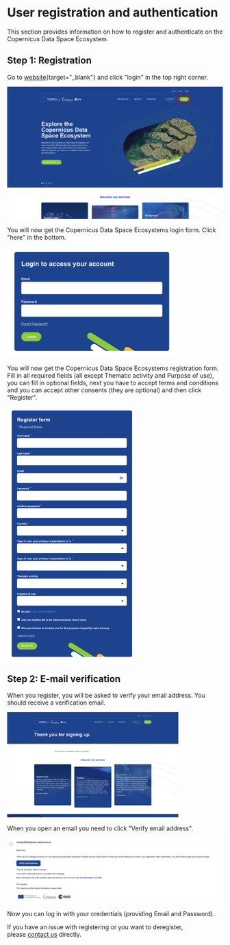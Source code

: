 # User registration and authentication

This section provides information on how to register and authenticate on the Copernicus Data Space Ecosystem.

## Step 1: Registration

Go to [website](https://dataspace.copernicus.eu/){target="_blank"} and click "login" in the top right corner.

<!-- ![Welcome](./_images/Welcome.png) -->
<img src="_images/Welcome.png" width="700">

You will now get the Copernicus Data Space Ecosystems login form. Click "here" in the bottom.

<!-- ![Login](./_images/AccessPage.png) -->
<img src="_images/AccessPage.png" width="400">

You will now get the Copernicus Data Space Ecosystems registration form. Fill in all required fields (all except Thematic activity and Purpose of use), you can fill in optional fields, next you have to accept terms and conditions and you can accept other consents (they are optional) and then click "Register".

<!-- ![Register](./_images/Register.png) -->
<img src="_images/Register.png" width="300">

## Step 2: E-mail verification

When you register, you will be asked to verify your email address. You should receive a verification email.

<!-- ![Verify](./_images/Verify.png) -->
<img src="_images/Verify.png" width="400">

When you open an email you need to click "Verify email address".

![Email](_images/VerifyEmail.png)

Now you can log in with your credentials (providing Email and Password).

If you have an issue with registering or you want to deregister, please [contact us](mailto://help-login@dataspace.copernicus.eu?Subject=Subject%20Text&Body=Your%20comments) directly.

